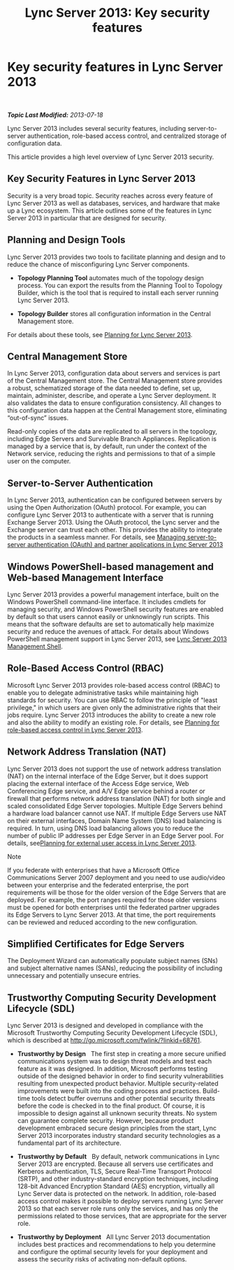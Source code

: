﻿---
title: 'Lync Server 2013: Key security features'
TOCTitle: Key security features in Lync Server 2013
ms:assetid: bf2a3b8f-73c6-47e1-8c9e-ca1dc1a502bf
ms:mtpsurl: https://technet.microsoft.com/en-us/library/Dn342829(v=OCS.15)
ms:contentKeyID: 56107266
ms.date: 07/23/2014
mtps_version: v=OCS.15
---

<div data-xmlns="http://www.w3.org/1999/xhtml">

<div class="topic" data-xmlns="http://www.w3.org/1999/xhtml" data-msxsl="urn:schemas-microsoft-com:xslt" data-cs="http://msdn.microsoft.com/en-us/">

<div data-asp="http://msdn2.microsoft.com/asp">

# Key security features in Lync Server 2013

</div>

<div id="mainSection">

<div id="mainBody">

<span> </span>

_**Topic Last Modified:** 2013-07-18_

Lync Server 2013 includes several security features, including server-to-server authentication, role-based access control, and centralized storage of configuration data.

This article provides a high level overview of Lync Server 2013 security.

<div>

## Key Security Features in Lync Server 2013

Security is a very broad topic. Security reaches across every feature of Lync Server 2013 as well as databases, services, and hardware that make up a Lync ecosystem. This article outlines some of the features in Lync Server 2013 in particular that are designed for security.

<div>

## Planning and Design Tools

Lync Server 2013 provides two tools to facilitate planning and design and to reduce the chance of misconfiguring Lync Server components.

  - **Topology Planning Tool** automates much of the topology design process. You can export the results from the Planning Tool to Topology Builder, which is the tool that is required to install each server running Lync Server 2013.

  - **Topology Builder** stores all configuration information in the Central Management store.

For details about these tools, see [Planning for Lync Server 2013](lync-server-2013-planning.md).

</div>

<div>

## Central Management Store

In Lync Server 2013, configuration data about servers and services is part of the Central Management store. The Central Management store provides a robust, schematized storage of the data needed to define, set up, maintain, administer, describe, and operate a Lync Server deployment. It also validates the data to ensure configuration consistency. All changes to this configuration data happen at the Central Management store, eliminating “out-of-sync” issues.

Read-only copies of the data are replicated to all servers in the topology, including Edge Servers and Survivable Branch Appliances. Replication is managed by a service that is, by default, run under the context of the Network service, reducing the rights and permissions to that of a simple user on the computer.

</div>

<div>

## Server-to-Server Authentication

In Lync Server 2013, authentication can be configured between servers by using the Open Authorization (OAuth) protocol. For example, you can configure Lync Server 2013 to authenticate with a server that is running Exchange Server 2013. Using the OAuth protocol, the Lync server and the Exchange server can trust each other. This provides the ability to integrate the products in a seamless manner. For details, see [Managing server-to-server authentication (OAuth) and partner applications in Lync Server 2013](lync-server-2013-managing-server-to-server-authentication-oauth-and-partner-applications.md)

</div>

<div>

## Windows PowerShell-based management and Web-based Management Interface

Lync Server 2013 provides a powerful management interface, built on the Windows PowerShell command-line interface. It includes cmdlets for managing security, and Windows PowerShell security features are enabled by default so that users cannot easily or unknowingly run scripts. This means that the software defaults are set to automatically help maximize security and reduce the avenues of attack. For details about Windows PowerShell management support in Lync Server 2013, see [Lync Server 2013 Management Shell](lync-server-2013-lync-server-management-shell.md).

</div>

<div>

## Role-Based Access Control (RBAC)

Microsoft Lync Server 2013 provides role-based access control (RBAC) to enable you to delegate administrative tasks while maintaining high standards for security. You can use RBAC to follow the principle of "least privilege," in which users are given only the administrative rights that their jobs require. Lync Server 2013 introduces the ability to create a new role and also the ability to modify an existing role. For details, see [Planning for role-based access control in Lync Server 2013](lync-server-2013-planning-for-role-based-access-control.md).

</div>

</div>

<div>

## Network Address Translation (NAT)

Lync Server 2013 does not support the use of network address translation (NAT) on the internal interface of the Edge Server, but it does support placing the external interface of the Access Edge service, Web Conferencing Edge service, and A/V Edge service behind a router or firewall that performs network address translation (NAT) for both single and scaled consolidated Edge Server topologies. Multiple Edge Servers behind a hardware load balancer cannot use NAT. If multiple Edge Servers use NAT on their external interfaces, Domain Name System (DNS) load balancing is required. In turn, using DNS load balancing allows you to reduce the number of public IP addresses per Edge Server in an Edge Server pool. For details, see[Planning for external user access in Lync Server 2013](lync-server-2013-planning-for-external-user-access.md).

<div>


> [!NOTE]  
> If you federate with enterprises that have a Microsoft Office Communications Server 2007 deployment and you need to use audio/video between your enterprise and the federated enterprise, the port requirements will be those for the older version of the Edge Servers that are deployed. For example, the port ranges required for those older versions must be opened for both enterprises until the federated partner upgrades its Edge Servers to Lync Server 2013. At that time, the port requirements can be reviewed and reduced according to the new configuration.



</div>

</div>

<div>

## Simplified Certificates for Edge Servers

The Deployment Wizard can automatically populate subject names (SNs) and subject alternative names (SANs), reducing the possibility of including unnecessary and potentially unsecure entries.

</div>

<div>

## Trustworthy Computing Security Development Lifecycle (SDL)

Lync Server 2013 is designed and developed in compliance with the Microsoft Trustworthy Computing Security Development Lifecycle (SDL), which is described at <http://go.microsoft.com/fwlink/?linkid=68761>.

  - **Trustworthy by Design**   The first step in creating a more secure unified communications system was to design threat models and test each feature as it was designed. In addition, Microsoft performs testing outside of the designed behavior in order to find security vulnerabilities resulting from unexpected product behavior. Multiple security-related improvements were built into the coding process and practices. Build-time tools detect buffer overruns and other potential security threats before the code is checked in to the final product. Of course, it is impossible to design against all unknown security threats. No system can guarantee complete security. However, because product development embraced secure design principles from the start, Lync Server 2013 incorporates industry standard security technologies as a fundamental part of its architecture.

  - **Trustworthy by Default**   By default, network communications in Lync Server 2013 are encrypted. Because all servers use certificates and Kerberos authentication, TLS, Secure Real-Time Transport Protocol (SRTP), and other industry-standard encryption techniques, including 128-bit Advanced Encryption Standard (AES) encryption, virtually all Lync Server data is protected on the network. In addition, role-based access control makes it possible to deploy servers running Lync Server 2013 so that each server role runs only the services, and has only the permissions related to those services, that are appropriate for the server role.

  - **Trustworthy by Deployment**   All Lync Server 2013 documentation includes best practices and recommendations to help you determine and configure the optimal security levels for your deployment and assess the security risks of activating non-default options.

</div>

</div>

<span> </span>

</div>

</div>

</div>

